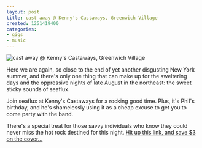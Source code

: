 ```yaml
---
layout: post
title: cast away @ Kenny's Castaways, Greenwich Village
created: 1251419400
categories: 
- gigs
- music
---
```

![cast away @ Kenny's Castaways, Greenwich Village](http://files.bubblehouse.org.s3.amazonaws.com/flyers/2009-08-27_flyer_lowres.jpg)

Here we are again, so close to the end of yet another disgusting New York summer, and there's only one thing that can make up for the sweltering days and the oppressive nights of late August in the northeast: the sweet sticky sounds of seaflux.

Join seaflux at Kenny's Castaways for a rocking good time. Plus, it's Phil's birthday, and he's shamelessly using it as a cheap excuse to get you to come party with the band.

There's a special treat for those savvy individuals who know they could never miss the hot rock destined for this night. <a href="https://turnstyle-music-group.ticketleap.com/Member/event.aspx?event_id=B6F3CB47-A9F2-412C-952B-39D472A50F5&ref_name=">Hit up this link, and save $3 on the cover...</a>

